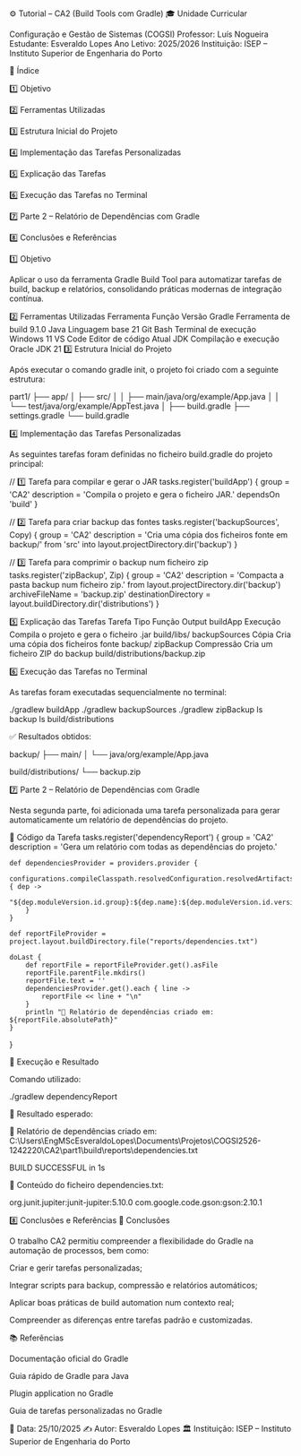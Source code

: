 ⚙️ Tutorial – CA2 (Build Tools com Gradle)
🎓 Unidade Curricular

Configuração e Gestão de Sistemas (COGSI)
Professor: Luís Nogueira
Estudante: Esveraldo Lopes
Ano Letivo: 2025/2026
Instituição: ISEP – Instituto Superior de Engenharia do Porto

🧭 Índice

1️⃣ Objetivo

2️⃣ Ferramentas Utilizadas

3️⃣ Estrutura Inicial do Projeto

4️⃣ Implementação das Tarefas Personalizadas

5️⃣ Explicação das Tarefas

6️⃣ Execução das Tarefas no Terminal

7️⃣ Parte 2 – Relatório de Dependências com Gradle

8️⃣ Conclusões e Referências

1️⃣ Objetivo

Aplicar o uso da ferramenta Gradle Build Tool para automatizar tarefas de build, backup e relatórios, consolidando práticas modernas de integração contínua.

2️⃣ Ferramentas Utilizadas
Ferramenta	Função	Versão
Gradle	Ferramenta de build	9.1.0
Java	Linguagem base	21
Git Bash	Terminal de execução	Windows 11
VS Code	Editor de código	Atual
JDK	Compilação e execução	Oracle JDK 21
3️⃣ Estrutura Inicial do Projeto

Após executar o comando gradle init, o projeto foi criado com a seguinte estrutura:

part1/
├── app/
│   ├── src/
│   │   ├── main/java/org/example/App.java
│   │   └── test/java/org/example/AppTest.java
│   ├── build.gradle
├── settings.gradle
└── build.gradle

4️⃣ Implementação das Tarefas Personalizadas

As seguintes tarefas foram definidas no ficheiro build.gradle do projeto principal:

// 1️⃣ Tarefa para compilar e gerar o JAR
tasks.register('buildApp') {
    group = 'CA2'
    description = 'Compila o projeto e gera o ficheiro JAR.'
    dependsOn 'build'
}

// 2️⃣ Tarefa para criar backup das fontes
tasks.register('backupSources', Copy) {
    group = 'CA2'
    description = 'Cria uma cópia dos ficheiros fonte em backup/'
    from 'src'
    into layout.projectDirectory.dir('backup')
}

// 3️⃣ Tarefa para comprimir o backup num ficheiro zip
tasks.register('zipBackup', Zip) {
    group = 'CA2'
    description = 'Compacta a pasta backup num ficheiro zip.'
    from layout.projectDirectory.dir('backup')
    archiveFileName = 'backup.zip'
    destinationDirectory = layout.buildDirectory.dir('distributions')
}

5️⃣ Explicação das Tarefas
Tarefa	Tipo	Função	Output
buildApp	Execução	Compila o projeto e gera o ficheiro .jar	build/libs/
backupSources	Cópia	Cria uma cópia dos ficheiros fonte	backup/
zipBackup	Compressão	Cria um ficheiro ZIP do backup	build/distributions/backup.zip

6️⃣ Execução das Tarefas no Terminal

As tarefas foram executadas sequencialmente no terminal:

./gradlew buildApp
./gradlew backupSources
./gradlew zipBackup
ls backup
ls build/distributions


✅ Resultados obtidos:

backup/
├── main/
│   └── java/org/example/App.java

build/distributions/
└── backup.zip

7️⃣ Parte 2 – Relatório de Dependências com Gradle

Nesta segunda parte, foi adicionada uma tarefa personalizada para gerar automaticamente um relatório de dependências do projeto.

📄 Código da Tarefa
tasks.register('dependencyReport') {
    group = 'CA2'
    description = 'Gera um relatório com todas as dependências do projeto.'

    def dependenciesProvider = providers.provider {
        configurations.compileClasspath.resolvedConfiguration.resolvedArtifacts.collect { dep ->
            "${dep.moduleVersion.id.group}:${dep.name}:${dep.moduleVersion.id.version}"
        }
    }

    def reportFileProvider = project.layout.buildDirectory.file("reports/dependencies.txt")

    doLast {
        def reportFile = reportFileProvider.get().asFile
        reportFile.parentFile.mkdirs()
        reportFile.text = ''
        dependenciesProvider.get().each { line ->
            reportFile << line + "\n"
        }
        println "📄 Relatório de dependências criado em: ${reportFile.absolutePath}"
    }
}

🧪 Execução e Resultado

Comando utilizado:

./gradlew dependencyReport


📘 Resultado esperado:

📄 Relatório de dependências criado em:
C:\Users\EngMScEsveraldoLopes\Documents\Projetos\COGSI2526-1242220\CA2\part1\build\reports\dependencies.txt

BUILD SUCCESSFUL in 1s


📂 Conteúdo do ficheiro dependencies.txt:

org.junit.jupiter:junit-jupiter:5.10.0
com.google.code.gson:gson:2.10.1

8️⃣ Conclusões e Referências
🧩 Conclusões

O trabalho CA2 permitiu compreender a flexibilidade do Gradle na automação de processos, bem como:

Criar e gerir tarefas personalizadas;

Integrar scripts para backup, compressão e relatórios automáticos;

Aplicar boas práticas de build automation num contexto real;

Compreender as diferenças entre tarefas padrão e customizadas.

📚 Referências

Documentação oficial do Gradle

Guia rápido de Gradle para Java

Plugin application no Gradle

Guia de tarefas personalizadas no Gradle

📅 Data: 25/10/2025
✍️ Autor: Esveraldo Lopes
🏛️ Instituição: ISEP – Instituto Superior de Engenharia do Porto
